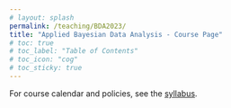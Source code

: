 ```yaml
---
# layout: splash
permalink: /teaching/BDA2023/
title: "Applied Bayesian Data Analysis - Course Page"
# toc: true
# toc_label: "Table of Contents"
# toc_icon: "cog"
# toc_sticky: true
---
```


For course calendar and policies, see the [syllabus](/teaching/BDA2023/syllabus/).





